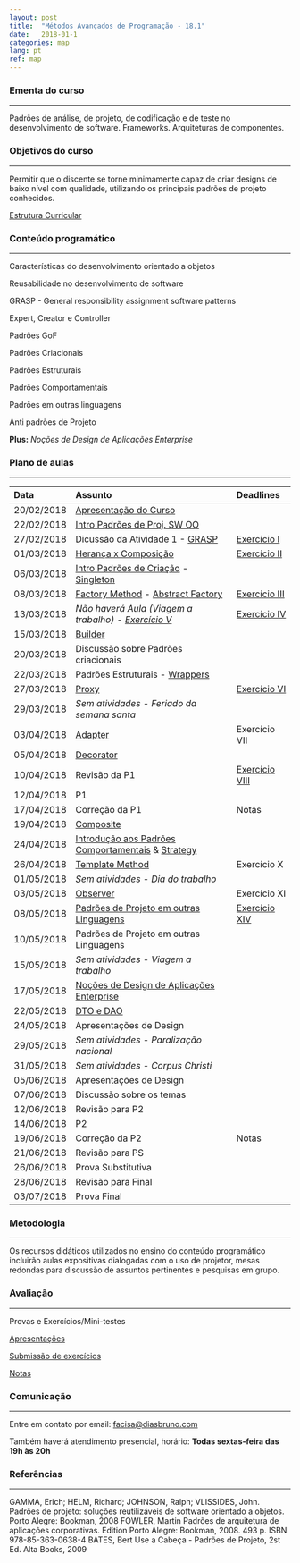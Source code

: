 ```yaml
---
layout: post
title:  "Métodos Avançados de Programação - 18.1"
date:   2018-01-1
categories: map
lang: pt
ref: map
---
```


### Ementa do curso
___

Padrões de análise, de projeto, de codificação e de teste no desenvolvimento de software. Frameworks. Arquiteturas de componentes.

### Objetivos do curso
___

Permitir que o discente se torne minimamente capaz de criar designs de baixo nível com qualidade, utilizando os principais padrões de projeto conhecidos.

[Estrutura Curricular](https://drive.google.com/file/d/0B9oADRpZVGECMmQ4WV83YVlRRGs/view?usp=sharing)

### Conteúdo programático
___

Características do desenvolvimento orientado a objetos

Reusabilidade no desenvolvimento de software

GRASP - General responsibility assignment software patterns

Expert, Creator e Controller

Padrões GoF

Padrões Criacionais 

Padrões Estruturais

Padrões Comportamentais

Padrões em outras linguagens

Anti padrões de Projeto

**Plus:** _Noções de Design de Aplicações Enterprise_

### Plano de aulas
___

| Data	| Assunto | Deadlines
| :------- | :------ | :------ |
| 20/02/2018 | [Apresentação do Curso](https://docs.google.com/presentation/d/1mOPHxgTf-A9LoSyBTqXDawuYjvLN6OLG_ytMcxBym_w/preview)
| 22/02/2018 | [Intro Padrões de Proj. SW OO](https://docs.google.com/presentation/d/13WPIixGznyko2lYZDl54ltgzTWyRVW7U-LRAZEEmX74/preview)
| 27/02/2018 | Dicussão da Atividade 1 - [GRASP](https://docs.google.com/presentation/d/1Vl2p09cwlN11-NSxvsVc9-ZKDE7zPUnFBsOBekbxZE4/preview#slide=id.p) | [Exercício I](http://www.dsc.ufcg.edu.br/~jacques/cursos/map/html/auto.htm)
| 01/03/2018 | [Herança x Composição](https://docs.google.com/presentation/d/1vNVH0uFvDoqF2SSIbgVnbPWWvQw_Fw85nMTeciwvbVw/preview) | [Exercício II](https://docs.google.com/document/d/1E5Qc6ePEpQP6f-7tdMJfo-AwDsfvhd_zDEsIKRhQS6w/view)
| 06/03/2018 | [Intro Padrões de Criação](https://docs.google.com/presentation/d/1puvG2ExPgBdSdiQ8nNP7L5058Wm8cYV-JUQkP05nCHg/preview?slide=id.p) - [Singleton](https://docs.google.com/presentation/d/1aBYsCEikyoo6cHU040ZAmHhUt21YL0qpuXFXS0xJGeo/preview?slide=id.p)
| 08/03/2018 | [Factory Method](https://docs.google.com/presentation/d/1LP7U-3RkJzVV377RtkEFnvNHQKBsT2bECqPYAmcc4fA/preview?slide=id.p) - [Abstract Factory](https://docs.google.com/presentation/d/124y2J-xrB_par7WPBgvnGeV7_zWLN9kGfYWI9bnlqS4/preview?slide=id.p) | [Exercício III](https://docs.google.com/document/d/1DRODTEwe7Y32zfKCaE7BfJ6esUlsINy62_8B4SXC_no/preview#heading=h.glmv3em6ivr5)
| 13/03/2018 | *Não haverá Aula (Viagem a trabalho) - [Exercício V](https://docs.google.com/document/d/13-h1n-sBUEAqZyTmqnSHzhx_D2Kosoniyl8rFgYqnvE/preview#heading=h.kd74u65e2440)* | [Exercício IV](https://docs.google.com/document/d/14GOFhFkND9b4l-_NIxCTyIah3N2iGJ9ekokyt-ahH1w/preview#)
| 15/03/2018 | [Builder](https://docs.google.com/presentation/d/1544QiRITl1-O3GGR_sx-7ZmPHxlba8qcfnGA1Oyt_50/preview#slide=id.p)
| 20/03/2018 | Discussão sobre Padrões criacionais | 
| 22/03/2018 | Padrões Estruturais - [Wrappers](https://docs.google.com/presentation/d/1hHc56ps92uCgnPv76x8qcfzJ6qkVK87N6PqgOUGrWzs/preview#slide=id.p)
| 27/03/2018 | [Proxy](https://docs.google.com/presentation/d/1Pz9EfAD0xB96nZ0x6ELp0nkl3DoLdrNAYxAkZgqy7ss/preview) | [Exercício VI](https://docs.google.com/document/d/1KlwqRkMjcJ-ei7unvO_QoH4O9HrBPqfQ6O6IRYK5KYg/preview)
| 29/03/2018 | *Sem atividades - Feriado da semana santa* 
| 03/04/2018 | [Adapter](https://docs.google.com/presentation/d/1KV8Z-aEdB_6vnwCh5N-KDf5MfCJvghP_eKbmBTwbdrM/preview) | Exercício VII
| 05/04/2018 | [Decorator](https://docs.google.com/presentation/d/16DgbgEJ9nK_2awe7z6xbbgC0cKRMNfh0E7UgRlu9pHQ/preview#slide=id.p)
| 10/04/2018 | Revisão da P1 | [Exercício VIII](https://docs.google.com/document/d/1LkVB_sE3OCqQx6oA4C1SJu5bNPfN3KEiTf_5qhJo36M/preview#)
| 12/04/2018 | P1
| 17/04/2018 | Correção da P1 | Notas
| 19/04/2018 | [Composite](https://docs.google.com/presentation/d/1YxnvwLx62QPFVa3OOPTRvaJy6bj8nQSEUqQeNL2I-PQ/preview?slide=id.p)
| 24/04/2018 | [Introdução aos Padrões Comportamentais](https://docs.google.com/presentation/d/1BNVv7-2yBeI7RUTQCMRMZ4RSsCx1_pUANlLBk9acW80/preview?slide=id.p) & [Strategy](https://docs.google.com/presentation/d/1Ec3mRcubMe-FOhq5mwbur45qA50JOSA42KVgS0N5sGg/preview?slide=id.p)
| 26/04/2018 | [Template Method](https://docs.google.com/presentation/d/1elsV0ezsaVbZv-i3FYF5mNOWr1x2BpNS8pHZYPLBttU/preview#slide=id.p) | Exercício X
| 01/05/2018 | *Sem atividades - Dia do trabalho*
| 03/05/2018 | [Observer](https://docs.google.com/presentation/d/1b1byFVVayhgNHBfnRNVUlAJCGChcW6PkZ6xXncGjQ_U/preview#slide=id.p)| Exercício XI
| 08/05/2018 | [Padrões de Projeto em outras Linguagens](https://docs.google.com/presentation/d/1E9r3TS6AFXul0kh7f9_ew4BeBQKxwo_WxCJPlDRzeIQ/edit#slide=id.p) | [Exercício XIV](https://docs.google.com/document/d/1_UjPi_h6IuWiGuz8uTBep4LUJE5QPC2ZNQwef9Fr8R4/preview)
| 10/05/2018 | Padrões de Projeto em outras Linguagens
| 15/05/2018 | *Sem atividades - Viagem a trabalho* 
| 17/05/2018 | [Noções de Design de Aplicações Enterprise](https://docs.google.com/presentation/d/16uQbjlaPH4mcOyo3UZ6jOUi-8fF6FjcttbTSV5jgZu4/preview)
| 22/05/2018 | [DTO e DAO](https://docs.google.com/presentation/d/1ONBmxqb1rTipi2C8OW1heUZSJRqZaHDR14Gm7A8wnQY/preview)
| 24/05/2018 | Apresentações de Design
| 29/05/2018 | *Sem atividades - Paralização nacional*
| 31/05/2018 | *Sem atividades - Corpus Christi*
| 05/06/2018 | Apresentações de Design
| 07/06/2018 | Discussão sobre os temas
| 12/06/2018 | Revisão para P2
| 14/06/2018 | P2
| 19/06/2018 | Correção da P2 | Notas
| 21/06/2018 | Revisão para PS
| 26/06/2018 | Prova Substitutiva
| 28/06/2018 | Revisão para Final
| 03/07/2018 | Prova Final

### Metodologia
___
Os recursos didáticos utilizados no ensino do conteúdo programático incluirão aulas expositivas dialogadas com o uso de projetor, mesas redondas para discussão de assuntos pertinentes e pesquisas em grupo.

### Avaliação
___
Provas e Exercícios/Mini-testes

[Apresentações](https://docs.google.com/document/d/1MpuIbsu6P6hwRdpeK31exDOaRo4R3l56opw15EDNGKQ/preview#) 

[Submissão de exercícios](https://goo.gl/forms/ogLys3Xz6iAXH6Tq1)

[Notas](https://docs.google.com/spreadsheets/d/1elyDzaqIW0apGrYQNyN5gXl6nqh5RLSnx4b666cQ8Ww/preview)

### Comunicação
___
Entre em contato por email: facisa@diasbruno.com

Também haverá atendimento presencial, horário: **Todas sextas-feira das 19h às 20h**

### Referências
___

GAMMA, Erich; HELM, Richard; JOHNSON, Ralph; VLISSIDES, John. Padrões de projeto: soluções reutilizáveis de software orientado a objetos. Porto Alegre: Bookman, 2008
FOWLER, Martin Padrões de arquitetura de aplicações corporativas. Edition Porto Alegre: Bookman, 2008. 493 p. ISBN 978-85-363-0638-4
BATES, Bert Use a Cabeça - Padrões de Projeto, 2st Ed. Alta Books, 2009

